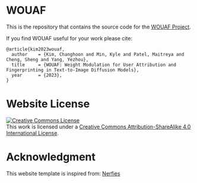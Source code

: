 # WOUAF

This is the repository that contains the source code for the [WOUAF Project](https://maitreyapatel.com/wouaf).

If you find WOUAF useful for your work please cite:
```
@article{kim2023wouaf,
  author    = {Kim, Changhoon and Min, Kyle and Patel, Maitreya and Cheng, Sheng and Yang, Yezhou},
  title     = {WOUAF: Weight Modulation for User Attribution and Fingerprinting in Text-to-Image Diffusion Models},
  year      = {2023},
}
```

# Website License
<a rel="license" href="http://creativecommons.org/licenses/by-sa/4.0/"><img alt="Creative Commons License" style="border-width:0" src="https://i.creativecommons.org/l/by-sa/4.0/88x31.png" /></a><br />This work is licensed under a <a rel="license" href="http://creativecommons.org/licenses/by-sa/4.0/">Creative Commons Attribution-ShareAlike 4.0 International License</a>.


# Acknowledgment
This website template is inspired from: <a href="https://github.com/nerfies/nerfies.github.io">Nerfies</a>
